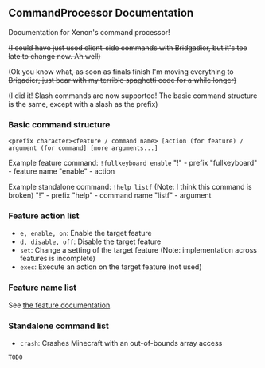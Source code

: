 ## CommandProcessor Documentation

Documentation for Xenon's command processor!

~~(I could have just used client-side commands with Bridgadier, but it's too late to change now. Ah well)~~

~~(Ok you know what, as soon as finals finish I'm moving everything to Brigadier; just bear with my terrible spaghetti code for a while longer)~~

(I did it! Slash commands are now supported! The basic command structure is the same, except with a slash as the prefix)

### Basic command structure

`<prefix character><feature / command name> [action (for feature) / argument (for command] [more arguments...]`

Example feature command: `!fullkeyboard enable`
"!" - prefix
"fullkeyboard" - feature name
"enable" - action

Example standalone command: `!help listf` (Note: I think this command is broken)
"!" - prefix
"help" - command name
"listf" - argument

### Feature action list

- `e, enable, on`: Enable the target feature
- `d, disable, off`: Disable the target feature
- `set`: Change a setting of the target feature (Note: implementation across features is incomplete)
- `exec`: Execute an action on the target feature (not used)

### Feature name list

See [the feature documentation](/FEATURES.md).

### Standalone command list

- `crash`: Crashes Minecraft with an out-of-bounds array access

`TODO`

